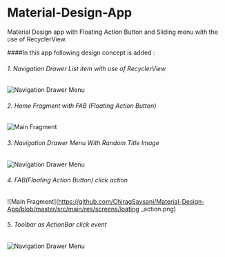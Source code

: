 # Material-Design-App
Material Design app with Floating Action Button and Sliding menu with the use of RecyclerView.

####In this app following design concept is added : 

###### 1. Navigation Drawer List item with use of RecyclerView

![Navigation Drawer Menu](https://github.com/ChiragSavsani/Material-Design-App/blob/master/src/main/res/screens/list_scrolling.gif)
###### 2. Home Fragment with FAB (Floating Action Button) 

![Main Fragment](https://github.com/ChiragSavsani/Material-Design-App/blob/master/src/main/res/screens/home_fragment.png)

###### 3. Navigation Drawer Menu With Random Title Image

![Navigation Drawer Menu](https://github.com/ChiragSavsani/Material-Design-App/blob/master/src/main/res/screens/drawer_menu.png)

###### 4. FAB(Floating Action Button) click action 

![Main Fragment](https://github.com/ChiragSavsani/Material-Design-App/blob/master/src/main/res/screens/loating _action.png)

###### 5. Toolbar as ActionBar click event

![Navigation Drawer Menu](https://github.com/ChiragSavsani/Material-Design-App/blob/master/src/main/res/screens/toolbar_action.png)

